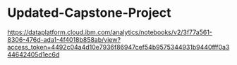 # Updated-Capstone-Project

https://dataplatform.cloud.ibm.com/analytics/notebooks/v2/3f77a561-8306-476d-ada1-4f4018b858ab/view?access_token=4492c04a4d10e7936f86947cef54b9575344931b9440fff0a344642405d1ec6d
